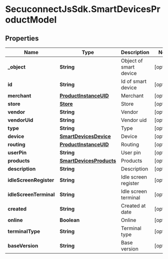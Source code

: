 # SecuconnectJsSdk.SmartDevicesProductModel

## Properties
Name | Type | Description | Notes
------------ | ------------- | ------------- | -------------
**_object** | **String** | Object of smart device | [optional] 
**id** | **String** | Id of smart device | [optional] 
**merchant** | [**ProductInstanceUID**](ProductInstanceUID.md) | Merchant | [optional] 
**store** | [**Store**](Store.md) | Store | [optional] 
**vendor** | **String** | Vendor | [optional] 
**vendorUid** | **String** | Vendor uid | [optional] 
**type** | **String** | Type | [optional] 
**device** | [**SmartDevicesDevice**](SmartDevicesDevice.md) | Device | [optional] 
**routing** | [**ProductInstanceUID**](ProductInstanceUID.md) | Routing | [optional] 
**userPin** | **String** | User pin | [optional] 
**products** | [**SmartDevicesProducts**](SmartDevicesProducts.md) | Products | [optional] 
**description** | **String** | Description | [optional] 
**idleScreenRegister** | **String** | Idle screen register | [optional] 
**idleScreenTerminal** | **String** | Idle screen terminal | [optional] 
**created** | **String** | Created at date | [optional] 
**online** | **Boolean** | Online | [optional] 
**terminalType** | **String** | Terminal type | [optional] 
**baseVersion** | **String** | Base version | [optional] 


